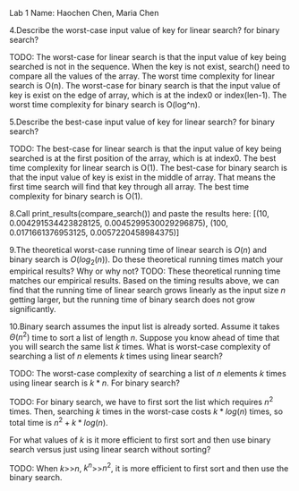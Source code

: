 Lab 1
Name: Haochen Chen, Maria Chen

4.Describe the worst-case input value of key for linear search? for binary search?

TODO: The worst-case for linear search is that the input value of key being searched is not in the sequence. When the key is not exist, search() need to compare all the values of the array. The worst time complexity for linear search is O(n). The worst-case for binary search is that the input value of key is exist on the edge of array, which is at the index0 or index(len-1). The worst time complexity for binary search is O(log^n). 

5.Describe the best-case input value of key for linear search? for binary search?

TODO: The best-case for linear search is that the input value of key being searched is at the first position of the array, which is at index0. The best time complexity for linear search is O(1). The best-case for binary search is that the input value of key is exist in the middle of array. That means the first time search will find that key through all array. The best time complexity for binary search is O(1).

8.Call print_results(compare_search()) and paste the results here: [(10, 0.004291534423828125, 0.0045299530029296875), (100, 0.0171661376953125, 0.0057220458984375)]

9.The theoretical worst-case running time of linear search is $O(n)$ and binary search is $O(log_2(n))$. Do these theoretical running times match your empirical results? Why or why not?
TODO: These theoretical running time matches our empirical results. Based on the timing results above, we can find that the running time of linear search grows linearly as the input size $n$ getting larger, but the running time of binary search does not grow significantly.

10.Binary search assumes the input list is already sorted. Assume it takes $\Theta(n^2)$ time to sort a list of length $n$. Suppose you know ahead of time that you will search the same list $k$ times.
What is worst-case complexity of searching a list of $n$ elements $k$ times using linear search? 

TODO: The worst-case complexity of searching a list of $n$ elements $k$ times using linear search is $k*n$.
For binary search? 

TODO: For binary search, we have to first sort the list which requires $n^2$ times. Then, searching $k$ times in the worst-case costs $k*log(n)$ times, so total time is $n^2+k*log(n)$.

For what values of $k$ is it more efficient to first sort and then use binary search versus just using linear search without sorting? 

TODO: When $k$>>$n$, $k^n$>>$n^2$, it is more efficient to first sort and then use the binary search. 